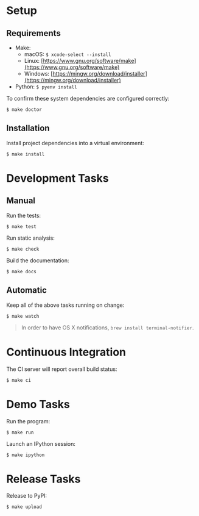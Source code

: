 # Setup

## Requirements

* Make:
    * macOS: `$ xcode-select --install`
    * Linux: [https://www.gnu.org/software/make](https://www.gnu.org/software/make)
    * Windows: [https://mingw.org/download/installer](https://mingw.org/download/installer)
* Python: `$ pyenv install`

To confirm these system dependencies are configured correctly:

```text
$ make doctor
```

## Installation

Install project dependencies into a virtual environment:

```text
$ make install
```

# Development Tasks

## Manual

Run the tests:

```text
$ make test
```

Run static analysis:

```text
$ make check
```

Build the documentation:

```text
$ make docs
```

## Automatic

Keep all of the above tasks running on change:

```text
$ make watch
```

> In order to have OS X notifications, `brew install terminal-notifier`.

# Continuous Integration

The CI server will report overall build status:

```text
$ make ci
```

# Demo Tasks

Run the program:

```text
$ make run
````

Launch an IPython session:

```text
$ make ipython
```

# Release Tasks

Release to PyPI:

```text
$ make upload
```
